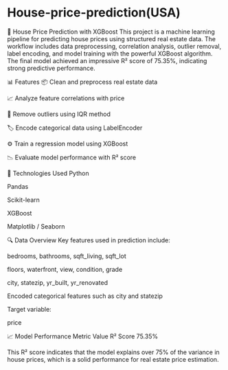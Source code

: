 # House-price-prediction(USA)

🏡 House Price Prediction with XGBoost
This project is a machine learning pipeline for predicting house prices using structured real estate data. The workflow includes data preprocessing, correlation analysis, outlier removal, label encoding, and model training with the powerful XGBoost algorithm. The final model achieved an impressive R² score of 75.35%, indicating strong predictive performance.

📊 Features
📦 Clean and preprocess real estate data

📈 Analyze feature correlations with price

🚫 Remove outliers using IQR method

🏷️ Encode categorical data using LabelEncoder

⚙️ Train a regression model using XGBoost

📉 Evaluate model performance with R² score

🧠 Technologies Used
Python

Pandas

Scikit-learn

XGBoost

Matplotlib / Seaborn

🔍 Data Overview
Key features used in prediction include:

bedrooms, bathrooms, sqft_living, sqft_lot

floors, waterfront, view, condition, grade

city, statezip, yr_built, yr_renovated

Encoded categorical features such as city and statezip

Target variable:

price

📈 Model Performance
Metric	Value
R² Score	75.35%

This R² score indicates that the model explains over 75% of the variance in house prices, which is a solid performance for real estate price estimation.
